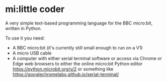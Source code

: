 # mi:little coder

A very simple text-based programming language for the BBC micro:bit, written in Python.

To use it you need:
- A BBC micro:bit (it's currently still small enough to run on a V1)
- A micro USB cable
- A computer with either serial terminal software or access via Chrome or Edge web browsers to either the online micro:bit Python editor https://python.microbit.org/v/2 or something like https://googlechromelabs.github.io/serial-terminal/

